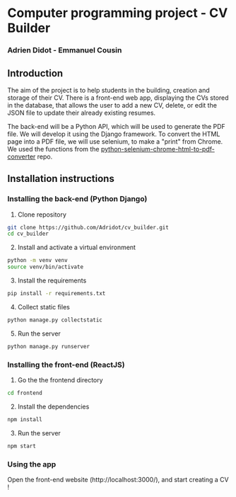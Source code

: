 # Computer programming project - CV Builder

### Adrien Didot - Emmanuel Cousin

## Introduction

The aim of the project is to help students in the building, creation and storage of their CV. There is a front-end web
app, displaying the CVs stored in the database, that allows the user to add a new CV, delete, or edit the JSON file to
update their already existing resumes.

The back-end will be a Python API, which will be used to generate the PDF file. We will develop it using the Django
framework. To convert the HTML page into a PDF file, we will use selenium, to make a "print" from Chrome. We used the
functions from the
[python-selenium-chrome-html-to-pdf-converter](https://github.com/maxvst/python-selenium-chrome-html-to-pdf-converter)
repo.

## Installation instructions

### Installing the back-end (Python Django)

1. Clone repository

```bash
git clone https://github.com/Adridot/cv_builder.git
cd cv_builder
```

2. Install and activate a virtual environment

```bash
python -m venv venv
source venv/bin/activate
```

3. Install the requirements

```bash
pip install -r requirements.txt
```

4. Collect static files

```bash
python manage.py collectstatic
```

5. Run the server

```bash
python manage.py runserver
```

### Installing the front-end (ReactJS)

1. Go the the frontend directory

```bash
cd frontend
```

2. Install the dependencies

```bash
npm install
```

3. Run the server

```bash
npm start
```

### Using the app

Open the front-end website (http://localhost:3000/), and start creating a CV !

